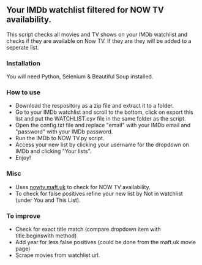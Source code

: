 ## Your IMDb watchlist filtered for NOW TV availability.
This script checks all movies and TV shows on your IMDb watchlist and checks if they are available on Now TV.
If they are they will be added to a seperate list.

### Installation
You will need Python, Selenium & Beautiful Soup installed.

### How to use
* Download the respository as a zip file and extract it to a folder.
* Go to your IMDb watchlist and scroll to the bottom, click on export this list and put the WATCHLIST.csv file in the same folder as the script.
* Open the config.txt file and replace "email" with your IMDb email and "password" with your IMDb password.
* Run the IMDb to NOW TV.py script.
* Access your new list by clicking your username for the dropdown on IMDb and clicking "Your lists".
* Enjoy!

### Misc
* Uses [nowtv.maft.uk](nowtv.maft.uk) to check for NOW TV availability.
* To check for false positives refine your new list by Not in watchlist (under You and This List).

### To improve
* Check for exact title match (compare dropdown item with title.beginswith method)
* Add year for less false positives (could be done from the maft.uk movie page)
* Scrape movies from watchlist url.
